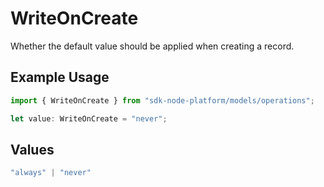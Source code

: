 # WriteOnCreate

Whether the default value should be applied when creating a record.

## Example Usage

```typescript
import { WriteOnCreate } from "sdk-node-platform/models/operations";

let value: WriteOnCreate = "never";
```

## Values

```typescript
"always" | "never"
```